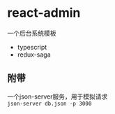 # react-admin
一个后台系统模板  
* typescript
* redux-saga

## 附带
一个json-server服务，用于模拟请求  
`json-server db.json -p 3000`